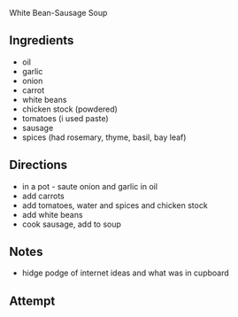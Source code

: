 White Bean-Sausage Soup

## Ingredients
* oil
* garlic
* onion
* carrot
* white beans
* chicken stock (powdered)
* tomatoes (i used paste)
* sausage
* spices (had rosemary, thyme, basil, bay leaf)

## Directions
* in a pot - saute onion and garlic in oil
* add carrots
* add tomatoes, water and spices and chicken stock
* add white beans
* cook sausage, add to soup

## Notes
* hidge podge of internet ideas and what was in cupboard

## Attempt
